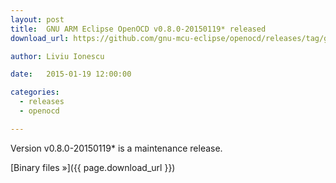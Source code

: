 ```yaml
---
layout: post
title:  GNU ARM Eclipse OpenOCD v0.8.0-20150119* released
download_url: https://github.com/gnu-mcu-eclipse/openocd/releases/tag/gae-0.8.0-20150119

author: Liviu Ionescu

date:   2015-01-19 12:00:00

categories:
  - releases
  - openocd

---
```


Version v0.8.0-20150119* is a maintenance release.

[Binary files »]({{ page.download_url }})
